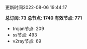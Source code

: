 更新时间2022-08-06 19:44:17

**总订阅: 73**
**总节点: 1740**
**有效节点: 771**
- trojan节点: 209
- ss节点: 493
- v2ray节点: 69

